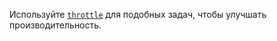 ---
---

Используйте [`throttle`](/js/throttle/) для подобных задач, чтобы улучшать производительность.
